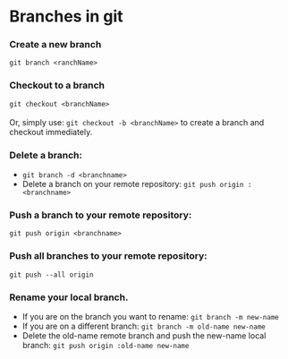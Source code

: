 # Branches in git
### Create a new branch
`git branch <ranchName>`

### Checkout to a branch
`git checkout <branchName>`
</br></br>
Or, simply use: `git checkout -b <branchName>` to create a branch and checkout immediately.

### Delete a branch:	
* `git branch -d <branchname>`
* Delete a branch on your remote repository: `git push origin :<branchname>`

### Push a branch to your remote repository:	
`git push origin <branchname>`

### Push all branches to your remote repository:	
`git push --all origin`

### Rename your local branch.
* If you are on the branch you want to rename: `git branch -m new-name`
* If you are on a different branch: `git branch -m old-name new-name`
* Delete the old-name remote branch and push the new-name local branch: `git push origin :old-name new-name`
